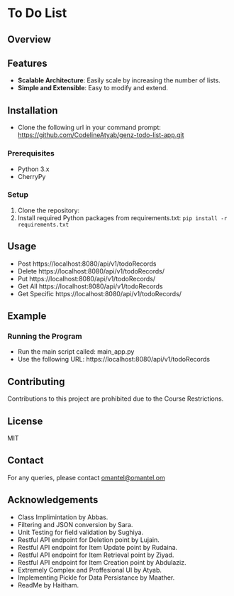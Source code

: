 # To Do List

## Overview


## Features
- **Scalable Architecture**: Easily scale by increasing the number of lists.
- **Simple and Extensible**: Easy to modify and extend.

## Installation
- Clone the following url in your command prompt: https://github.com/CodelineAtyab/genz-todo-list-app.git


### Prerequisites
- Python 3.x
- CherryPy

### Setup
1. Clone the repository:
2. Install required Python packages from requirements.txt: `pip install -r requirements.txt`

## Usage

- Post https://localhost:8080/api/v1/todoRecords
- Delete https://localhost:8080/api/v1/todoRecords/<description>
- Put https://localhost:8080/api/v1/todoRecords/<description>
- Get All https://localhost:8080/api/v1/todoRecords
- Get Specific https://localhost:8080/api/v1/todoRecords/<description>

## Example


### Running the Program
- Run the main script called: main_app.py
- Use the following URL: https://localhost:8080/api/v1/todoRecords


## Contributing
Contributions to this project are prohibited due to the Course Restrictions.

## License
MIT

## Contact
For any queries, please contact omantel@omantel.om

## Acknowledgements
- Class Implimintation by Abbas.
- Filtering and JSON conversion by Sara.
- Unit Testing for field validation by Sughiya.
- Restful API endpoint for Deletion point by Lujain.
- Restful API endpoint for Item Update point by Rudaina.
- Restful API endpoint for Item Retrieval point by Ziyad.
- Restful API endpoint for Item Creation point by Abdulaziz.
- Extremely Complex and Proffesional UI by Atyab.
- Implementing Pickle for Data Persistance by Maather.
- ReadMe by Haitham.